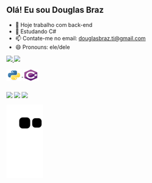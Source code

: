 ## Olá! Eu sou Douglas Braz

- 🔭 Hoje trabalho com back-end
- 🌱 Estudando C#
- 📫 Contate-me no email: douglasbraz.ti@gmail.com
- 😄 Pronouns: ele/dele

<div>
  <a href="https://github.com/SynDouglas">
  <img height="180em" src="https://github-readme-stats.vercel.app/api?username=SynDouglas&show_icons=true&theme=gruvbox&include_all_commits=true&count_private=true"/>
  <img height="180em" src="https://github-readme-stats.vercel.app/api/top-langs/?username=SynDouglas&layout=compact&langs_count=16&theme=gruvbox"/>
</div>

</div>
<div style="display: inline_block"><br>
  <img align="center" alt="Rafa-Python" height="30" width="40" src="https://raw.githubusercontent.com/devicons/devicon/master/icons/python/python-original.svg">
  <img align="center" alt="Rafa-Csharp" height="30" width="40" src="https://raw.githubusercontent.com/devicons/devicon/master/icons/csharp/csharp-original.svg">
</div>

  ##
<div>
  <a href="" target="https://www.instagram.com/douglasbraz1"><img src="https://img.shields.io/badge/-Instagram-%23E4405F?style=for-the-badge&logo=instagram&logoColor=white" target="_blank"></a>
  <a href = "mailto:douglasbraz.ti@gmail.com"><img src="https://img.shields.io/badge/-Gmail-%23333?style=for-the-badge&logo=gmail&logoColor=white" target="_blank"></a>
  <a href="www.linkedin.com/in/douglas-braz-31475637b" target="_blank"><img src="https://img.shields.io/badge/-LinkedIn-%230077B5?style=for-the-badge&logo=linkedin&logoColor=white" target="_blank"></a> 
</div>

  ![Snake animation](https://github.com/rafaballerini/rafaballerini/blob/output/github-contribution-grid-snake.svg)
